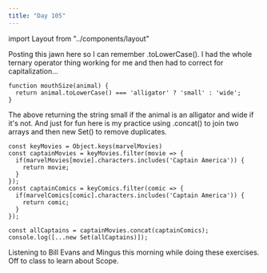 ```yaml
---
title: "Day 105"
---
```


import Layout from "../components/layout"

<Layout>

Posting this jawn here so I can remember .toLowerCase(). I had the whole ternary operator thing
working for me and then had to correct for capitalization...

```JS
function mouthSize(animal) {
  return animal.toLowerCase() === 'alligator' ? 'small' : 'wide';
}
```

The above returning the string small if the animal is an alligator and wide if it's not.
And just for fun here is my practice using .concat() to join two arrays and then new Set() to
remove duplicates.

```JS
const keyMovies = Object.keys(marvelMovies)
const captainMovies = keyMovies.filter(movie => {
  if(marvelMovies[movie].characters.includes('Captain America')) {
    return movie;
  }
});
const captainComics = keyComics.filter(comic => {
  if(marvelComics[comic].characters.includes('Captain America')) {
    return comic;
  }
});

const allCaptains = captainMovies.concat(captainComics);
console.log([...new Set(allCaptains)]);
```

Listening to Bill Evans and Mingus this morning while doing these exercises. Off to class to learn about Scope.

</Layout>
